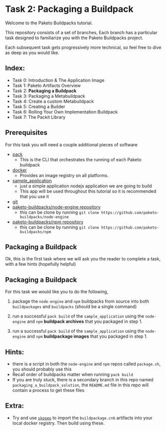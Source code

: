# Task 2: Packaging a Buildpack

Welcome to the Paketo Buildpacks tutorial.

This repository consists of a set of branches,
Each branch has a particular task designed to familiarize
you with the Paketo Buildpacks project.

Each subsequent task gets progressively more technical,
so feel free to dive as deep as you would like.

Index:
-
- Task 0: Introduction & The Application Image
- Task 1: Paketo Artifacts Overview
- Task 2: **Packaging a Buildpack**
- Task 3: Packaging a Metabuildpack
- Task 4: Create a custom Metabuildpack
- Task 5: Creating a Builder
- Task 6: Rolling Your Own Implementation Buildpack
- Task 7: The Packit Library

## Prerequisites

For this task you will need a couple additional pieces of software
 - [pack](https://buildpacks.io/docs/install-pack/)
   - This is the CLI that orchestrates the running of each Paketo buildpack
 - [docker](https://docs.docker.com/get-docker/)
   - Provides an image registry on all platforms.
 - [sample_application](https://github.com/dwillist/onboarding_application)
   - just a simple application nodejs application we are going to build
   -    This app will be used throughout this tutorial so it is recommended that you use it
- [git](https://git-scm.com/book/en/v2/Getting-Started-Installing-Git)
- [paketo-buildpacks/node-engine repository](https://github.com/paketo-buildpacks/node-engine)
    - this can be clone by running
    ```git clone https://github.com/paketo-buildpacks/node-engine```
- [paketo-buildpacks/npm repository](https://github.com/paketo-buildpacks/npm)
    - this can be clone by running
    ```git clone https://github.com/paketo-buildpacks/npm```

## Packaging a Buildpack

Ok, this is the first task where we will ask you the reader to complete a task, with a few hints (hopefully helpful)

## Packaging a Buildpack

For this task we would like you to do the following,
 1) package the `node-engine` and `npm` buildpacks from source into both `buildpackages` and `buildpacks` (should be a single command)

 2) run a successful `pack build` of the `sample_application` using the `node-engine` and `npm` **buildpack archives** that you packaged in step 1.

 3) run a successful `pack build` of the `sample_application` using the `node-engine` and `npm` **buildpackage images** that you packaged in step 1.

Hints:
-
- there is a script in both the `node-engine` and `npm` repos called `package.sh`, you should probably use this
- Recall order of buildpacks matter when running `pack build`
- If you are truly stuck, there is a secondary branch in this repo named `packaging_a_buildpack_solution`, the `README.md` file in this repo will contain a process to get these files

Extra:
-
- Try and use [`skopeo`](https://github.com/containers/skopeo) to import the `buildpackage.cnb` artifacts into your local docker registry. Then build using these.



